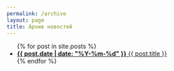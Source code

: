 ```yaml
---
permalink: /archive
layout: page
title: Архив новостей
---
```

<ul>
  {% for post in site.posts %}
    <li>
      <a href=".{{ post.url }}"><b>{{ post.date | date: "%Y-%m-%d" }}</b> {{ post.title }}</a>
    </li>
  {% endfor %}
</ul>
